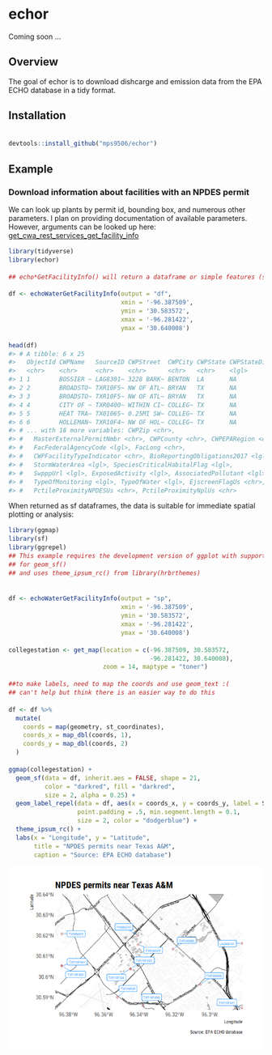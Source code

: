 <!-- README.md is generated from README.Rmd. Please edit that file -->
echor
=====

Coming soon ...

Overview
--------

The goal of echor is to download dishcarge and emission data from the EPA ECHO database in a tidy format.

Installation
------------

``` r

devtools::install_github("mps9506/echor")
```

Example
-------

### Download information about facilities with an NPDES permit

We can look up plants by permit id, bounding box, and numerous other parameters. I plan on providing documentation of available parameters. However, arguments can be looked up here: [get\_cwa\_rest\_services\_get\_facility\_info](https://echo.epa.gov/tools/web-services/facility-search-water#!/Facility_Information/get_cwa_rest_services_get_facility_info)

``` r
library(tidyverse)
library(echor)

## echo*GetFacilityInfo() will return a dataframe or simple features (sf) dataframe.

df <- echoWaterGetFacilityInfo(output = "df", 
                               xmin = '-96.387509', 
                               ymin = '30.583572', 
                               xmax = '-96.281422', 
                               ymax = '30.640008')

head(df)
#> # A tibble: 6 x 25
#>   ObjectId CWPName   SourceID CWPStreet  CWPCity CWPState CWPStateDistrict
#>   <chr>    <chr>     <chr>    <chr>      <chr>   <chr>    <lgl>           
#> 1 1        BOSSIER ~ LAG8301~ 3228 BARK~ BENTON  LA       NA              
#> 2 2        BROADSTO~ TXR10F5~ NW OF ATL~ BRYAN   TX       NA              
#> 3 3        BROADSTO~ TXR10F5~ NW OF ATL~ BRYAN   TX       NA              
#> 4 4        CITY OF ~ TXR0400~ WITHIN CI~ COLLEG~ TX       NA              
#> 5 5        HEAT TRA~ TX01065~ 0.25MI SW~ COLLEG~ TX       NA              
#> 6 6        HOLLEMAN~ TXR10F4~ NW OF HOL~ COLLEG~ TX       NA              
#> # ... with 18 more variables: CWPZip <chr>,
#> #   MasterExternalPermitNmbr <chr>, CWPCounty <chr>, CWPEPARegion <chr>,
#> #   FacFederalAgencyCode <lgl>, FacLong <chr>,
#> #   CWPFacilityTypeIndicator <chr>, BioReportingObligations2017 <lgl>,
#> #   StormWaterArea <lgl>, SpeciesCriticalHabitalFlag <lgl>,
#> #   SwpppUrl <lgl>, ExposedActivity <lgl>, AssociatedPollutant <lgl>,
#> #   TypeOfMonitoring <lgl>, TypeOfWater <lgl>, EjscreenFlagUs <chr>,
#> #   PctileProximityNPDESUs <chr>, PctileProximityNplUs <chr>
```

When returned as sf dataframes, the data is suitable for immediate spatial plotting or analysis:

``` r
library(ggmap)
library(sf)
library(ggrepel)
## This example requires the development version of ggplot with support
## for geom_sf()
## and uses theme_ipsum_rc() from library(hrbrthemes)


df <- echoWaterGetFacilityInfo(output = "sp", 
                               xmin = '-96.387509', 
                               ymin = '30.583572', 
                               xmax = '-96.281422', 
                               ymax = '30.640008')

collegestation <- get_map(location = c(-96.387509, 30.583572,
                                       -96.281422, 30.640008), 
                          zoom = 14, maptype = "toner")

##to make labels, need to map the coords and use geom_text :(
## can't help but think there is an easier way to do this

df <- df %>%
  mutate(
    coords = map(geometry, st_coordinates),
    coords_x = map_dbl(coords, 1),
    coords_y = map_dbl(coords, 2)
  )

ggmap(collegestation) + 
  geom_sf(data = df, inherit.aes = FALSE, shape = 21, 
          color = "darkred", fill = "darkred", 
          size = 2, alpha = 0.25) +
  geom_label_repel(data = df, aes(x = coords_x, y = coords_y, label = SourceID),
                   point.padding = .5, min.segment.length = 0.1,
                   size = 2, color = "dodgerblue") +
  theme_ipsum_rc() +
  labs(x = "Longitude", y = "Latitude", 
       title = "NPDES permits near Texas A&M",
       caption = "Source: EPA ECHO database")
```

![](man/figures/README-example2-1.png)
